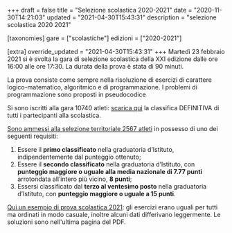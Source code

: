+++
draft = false
title = "Selezione scolastica 2020-2021"
date = "2020-11-30T14:21:03"
updated = "2021-04-30T15:43:31"
description = "selezione scolastica 2020 2021"

[taxonomies]
gare = ["scolastiche"]
edizioni = ["2020-2021"]

[extra]
override_updated = "2021-04-30T15:43:31"
+++
Martedì 23 febbraio 2021 si è svolta la gara di selezione scolastica della XXI edizione dalle ore 16:00 alle ore 17:30. La durata della prova è stata di 90 minuti.
<!-- more -->

La prova consiste come sempre nella risoluzione di esercizi di carattere logico-matematico, algoritmico e di programmazione. I problemi di programmazione sono proposti in pseudocodice

Si sono iscritti alla gara 10740 atleti: [scarica qui](/oldsite/188/classifica-generale-definitiva-scolastica-2021.xlsx) la classifica DEFINITIVA di tutti i partecipanti alla scolastica.

[Sono ammessi alla selezione territoriale 2567 atleti](/oldsite/188/classifica-definitiva-ammessi-territoriale-2021.xlsx) in possesso di uno dei seguenti requisiti:

1. Essere il **primo classificato** nella graduatoria d’Istituto, indipendentemente dal punteggio ottenuto;<br/>
2. Essere il **secondo classificato** nella graduatoria d’Istituto, con **punteggio maggiore o uguale alla media nazionale di 7.77 punti** arrotondata all’intero più vicino, **8 punti**;<br/>
3. Essersi classificato dal **terzo al ventesimo posto** nella graduatoria d’Istituto, con **punteggio maggiore o uguale a 15 punti**.

[Qui un esempio di prova scolastica 2021](/oldsite/188/Prove_scolastiche_febbraio_2021.pdf): gli esercizi erano uguali per tutti ma ordinati in modo casuale, inoltre alcuni dati differivano leggermente. Le soluzioni sono nell'ultima pagina del PDF.
